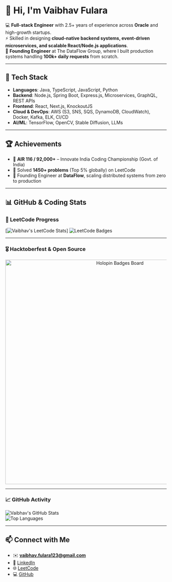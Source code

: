 # 👋 Hi, I'm Vaibhav Fulara  

💻 **Full-stack Engineer** with 2.5+ years of experience across **Oracle** and high-growth startups.  
⚡ Skilled in designing **cloud-native backend systems, event-driven microservices, and scalable React/Node.js applications**.  
🚀 **Founding Engineer** at The DataFlow Group, where I built production systems handling **100k+ daily requests** from scratch.  

---

## 🔨 Tech Stack
- **Languages**: Java, TypeScript, JavaScript, Python  
- **Backend**: Node.js, Spring Boot, Express.js, Microservices, GraphQL, REST APIs  
- **Frontend**: React, Next.js, KnockoutJS  
- **Cloud & DevOps**: AWS (S3, SNS, SQS, DynamoDB, CloudWatch), Docker, Kafka, ELK, CI/CD  
- **AI/ML**: TensorFlow, OpenCV, Stable Diffusion, LLMs  

---

## 🏆 Achievements
- 🥇 **AIR 116 / 92,000+** – Innovate India Coding Championship (Govt. of India)  
- 🧩 Solved **1450+ problems** (Top 5% globally) on LeetCode  
- 🔑 Founding Engineer at **DataFlow**, scaling distributed systems from zero to production  

---

## 📊 GitHub & Coding Stats  

### 🧩 LeetCode Progress   
[![Vaibhav's LeetCode Stats](https://leetcode-stats.vercel.app/api?username=vfvf4002&theme=Dark)]
![LeetCode Badges](https://leetcode-badge-showcase.vercel.app/api?username=vfvf4002&theme=dark&animated=true&border=no)


---

### 🎖️ Hacktoberfest & Open Source  
<p align="center">
  <img src="https://holopin.io/api/user/board?user=vfvf4002" width="700" alt="Holopin Badges Board"/>
</p>  

---

### 📈 GitHub Activity  
![Vaibhav's GitHub Stats](https://github-readme-stats.vercel.app/api?username=Vaibhav-Fulara&show_icons=true&theme=radical)  
![Top Languages](https://github-readme-stats.vercel.app/api/top-langs/?username=Vaibhav-Fulara&layout=compact&theme=radical)  



---

## 📫 Connect with Me
- ✉️ **vaibhav.fulara123@gmail.com**  
- 💼 [LinkedIn](https://linkedin.com/in/vaibhavfulara)  
- 🌐 [LeetCode](https://leetcode.com/u/vfvf4002/)  
- 💻 [GitHub](https://github.com/Vaibhav-Fulara)  
